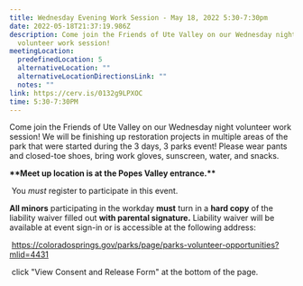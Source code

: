 ```yaml
---
title: Wednesday Evening Work Session - May 18, 2022 5:30-7:30pm
date: 2022-05-18T21:37:19.986Z
description: Come join the Friends of Ute Valley on our Wednesday night
  volunteer work session!
meetingLocation:
  predefinedLocation: 5
  alternativeLocation: ""
  alternativeLocationDirectionsLink: ""
  notes: ""
link: https://cerv.is/0132g9LPXOC
time: 5:30-7:30PM
---
```

Come join the Friends of Ute Valley on our Wednesday night volunteer work session! We will be finishing up restoration projects in multiple areas of the park that were started during the 3 days, 3 parks event! Please wear pants and closed-toe shoes, bring work gloves, sunscreen, water, and snacks.

**\*\*Meet up location is at the Popes Valley entrance.\*\***

 You *must* register to participate in this event.

**All minors** participating in the workday **must** turn in a **hard copy** of the liability waiver filled out **with parental signature.** Liability waiver will be available at event sign-in or is accessible at the following address:

 <https://coloradosprings.gov/parks/page/parks-volunteer-opportunities?mlid=4431>

 click "View Consent and Release Form" at the bottom of the page.